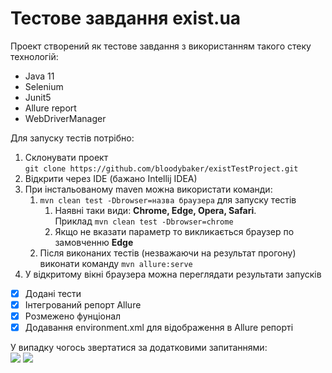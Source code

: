 # Тестове завдання exist.ua
Проект створений як тестове завдання з використанням такого стеку технологій:
* Java 11
* Selenium
* Junit5
* Allure report
* WebDriverManager

Для запуску тестів потрібно:
1. Склонувати проект   
     ```git clone https://github.com/bloodybaker/existTestProject.git ```
2. Відкрити через IDE (бажано Intellij IDEA)
3. При інстальованому maven можна використати команди:
    1. ```mvn clean test -Dbrowser=назва браузера``` для запуску тестів
       1. Наявні таки види: **Chrome, Edge, Opera, Safari**.  
          Приклад ```mvn clean test -Dbrowser=chrome```
       2. Якщо не вказати параметр то викликається браузер по замовченню **Edge**
    2. Після виконаних тестів (незважаючи на результат прогону) виконати команду ```mvn allure:serve```
4. У відкритому вікні браузера можна переглядати результати запусків

- [x] Додані тести
- [x] Інтегрований репорт Allure
- [x] Розмежено фунціонал
- [x] Додавання environment.xml для відображення в Allure репорті

У випадку чогось звертатися за додатковими запитаннями:   
<a href="https://t.me/opcoder"><img src="https://img.shields.io/badge/Telegram-2CA5E0?style=for-the-badge&logo=telegram&logoColor=white" target=”_blank”/></a>
<a href="mailto:emersonpess011108@gmail.com?"><img src="https://img.shields.io/badge/gmail-%23DD0031.svg?&style=for-the-badge&logo=gmail&logoColor=white" target=”_blank”/></a>


